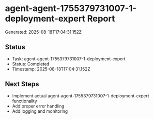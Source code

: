 # agent-agent-1755379731007-1-deployment-expert Report

Generated: 2025-08-18T17:04:31.152Z

## Status
- Task: agent-agent-1755379731007-1-deployment-expert
- Status: Completed
- Timestamp: 2025-08-18T17:04:31.152Z

## Next Steps
- Implement actual agent-agent-1755379731007-1-deployment-expert functionality
- Add proper error handling
- Add logging and monitoring
